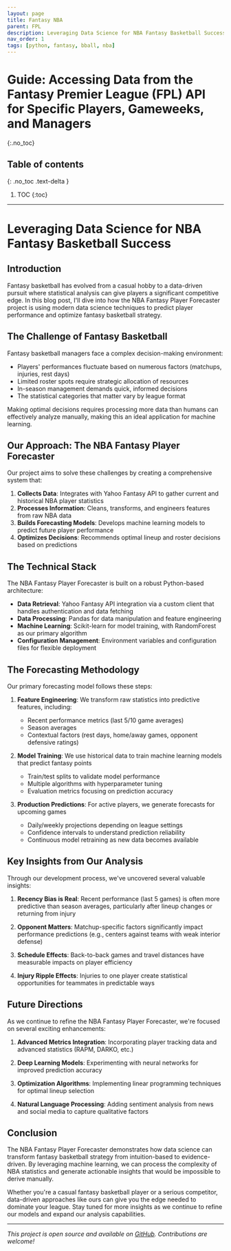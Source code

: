 ```yaml
---
layout: page
title: Fantasy NBA
parent: FPL
description: Leveraging Data Science for NBA Fantasy Basketball Success
nav_order: 1
tags: [python, fantasy, bball, nba]
---
```



# Guide: Accessing Data from the Fantasy Premier League (FPL) API for Specific Players, Gameweeks, and Managers
{:.no_toc}

## Table of contents
{: .no_toc .text-delta }

1. TOC
{:toc}

---

# Leveraging Data Science for NBA Fantasy Basketball Success


## Introduction

Fantasy basketball has evolved from a casual hobby to a data-driven pursuit where statistical analysis can give players a significant competitive edge. In this blog post, I'll dive into how the NBA Fantasy Player Forecaster project is using modern data science techniques to predict player performance and optimize fantasy basketball strategy.

## The Challenge of Fantasy Basketball

Fantasy basketball managers face a complex decision-making environment:

- Players' performances fluctuate based on numerous factors (matchups, injuries, rest days)
- Limited roster spots require strategic allocation of resources
- In-season management demands quick, informed decisions
- The statistical categories that matter vary by league format

Making optimal decisions requires processing more data than humans can effectively analyze manually, making this an ideal application for machine learning.

## Our Approach: The NBA Fantasy Player Forecaster

Our project aims to solve these challenges by creating a comprehensive system that:

1. **Collects Data**: Integrates with Yahoo Fantasy API to gather current and historical NBA player statistics
2. **Processes Information**: Cleans, transforms, and engineers features from raw NBA data
3. **Builds Forecasting Models**: Develops machine learning models to predict future player performance
4. **Optimizes Decisions**: Recommends optimal lineup and roster decisions based on predictions

## The Technical Stack

The NBA Fantasy Player Forecaster is built on a robust Python-based architecture:

- **Data Retrieval**: Yahoo Fantasy API integration via a custom client that handles authentication and data fetching
- **Data Processing**: Pandas for data manipulation and feature engineering
- **Machine Learning**: Scikit-learn for model training, with RandomForest as our primary algorithm
- **Configuration Management**: Environment variables and configuration files for flexible deployment

## The Forecasting Methodology

Our primary forecasting model follows these steps:

1. **Feature Engineering**: We transform raw statistics into predictive features, including:
   - Recent performance metrics (last 5/10 game averages)
   - Season averages
   - Contextual factors (rest days, home/away games, opponent defensive ratings)

2. **Model Training**: We use historical data to train machine learning models that predict fantasy points
   - Train/test splits to validate model performance
   - Multiple algorithms with hyperparameter tuning
   - Evaluation metrics focusing on prediction accuracy

3. **Production Predictions**: For active players, we generate forecasts for upcoming games
   - Daily/weekly projections depending on league settings
   - Confidence intervals to understand prediction reliability
   - Continuous model retraining as new data becomes available

## Key Insights from Our Analysis

Through our development process, we've uncovered several valuable insights:

1. **Recency Bias is Real**: Recent performance (last 5 games) is often more predictive than season averages, particularly after lineup changes or returning from injury
   
2. **Opponent Matters**: Matchup-specific factors significantly impact performance predictions (e.g., centers against teams with weak interior defense)
   
3. **Schedule Effects**: Back-to-back games and travel distances have measurable impacts on player efficiency

4. **Injury Ripple Effects**: Injuries to one player create statistical opportunities for teammates in predictable ways

## Future Directions

As we continue to refine the NBA Fantasy Player Forecaster, we're focused on several exciting enhancements:

1. **Advanced Metrics Integration**: Incorporating player tracking data and advanced statistics (RAPM, DARKO, etc.)
   
2. **Deep Learning Models**: Experimenting with neural networks for improved prediction accuracy
   
3. **Optimization Algorithms**: Implementing linear programming techniques for optimal lineup selection
   
4. **Natural Language Processing**: Adding sentiment analysis from news and social media to capture qualitative factors

## Conclusion

The NBA Fantasy Player Forecaster demonstrates how data science can transform fantasy basketball strategy from intuition-based to evidence-driven. By leveraging machine learning, we can process the complexity of NBA statistics and generate actionable insights that would be impossible to derive manually.

Whether you're a casual fantasy basketball player or a serious competitor, data-driven approaches like ours can give you the edge needed to dominate your league. Stay tuned for more insights as we continue to refine our models and expand our analysis capabilities.

---

*This project is open source and available on [GitHub](https://github.com/idlirshkurti/nba-player-forecast). Contributions are welcome!*